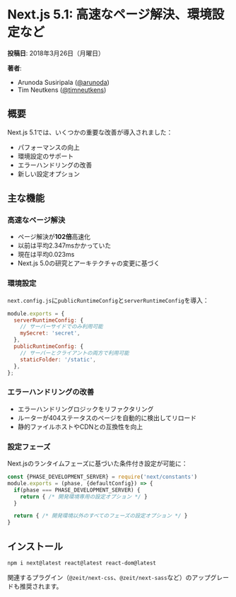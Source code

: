 # Next.js 5.1: 高速なページ解決、環境設定など

**投稿日**: 2018年3月26日（月曜日）

**著者**:
- Arunoda Susiripala ([@arunoda](https://twitter.com/arunoda))
- Tim Neutkens ([@timneutkens](https://twitter.com/timneutkens))

## 概要

Next.js 5.1では、いくつかの重要な改善が導入されました：
- パフォーマンスの向上
- 環境設定のサポート
- エラーハンドリングの改善
- 新しい設定オプション

## 主な機能

### 高速なページ解決

- ページ解決が**102倍**高速化
- 以前は平均2.347msかかっていた
- 現在は平均0.023ms
- Next.js 5.0の研究とアーキテクチャの変更に基づく

### 環境設定

`next.config.js`に`publicRuntimeConfig`と`serverRuntimeConfig`を導入：

```javascript
module.exports = {
  serverRuntimeConfig: {
    // サーバーサイドでのみ利用可能
    mySecret: 'secret',
  },
  publicRuntimeConfig: {
    // サーバーとクライアントの両方で利用可能
    staticFolder: '/static',
  },
};
```

### エラーハンドリングの改善

- エラーハンドリングロジックをリファクタリング
- ルーターが404ステータスのページを自動的に検出してリロード
- 静的ファイルホストやCDNとの互換性を向上

### 設定フェーズ

Next.jsのランタイムフェーズに基づいた条件付き設定が可能に：

```javascript
const {PHASE_DEVELOPMENT_SERVER} = require('next/constants')
module.exports = (phase, {defaultConfig}) => {
  if(phase === PHASE_DEVELOPMENT_SERVER) {
    return { /* 開発環境専用の設定オプション */ }
  }

  return { /* 開発環境以外のすべてのフェーズの設定オプション */ }
}
```

## インストール

```bash
npm i next@latest react@latest react-dom@latest
```

関連するプラグイン（`@zeit/next-css`、`@zeit/next-sass`など）のアップグレードも推奨されます。
